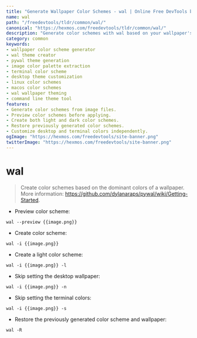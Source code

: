 ```yaml
---
title: "Generate Wallpaper Color Schemes - wal | Online Free DevTools by Hexmos"
name: wal
path: "/freedevtools/tldr/common/wal/"
canonical: "https://hexmos.com/freedevtools/tldr/common/wal/"
description: "Generate color schemes with wal based on your wallpaper's dominant colors. A command-line tool for creating custom themes. Free online tool, no registration required."
category: common
keywords:
- wallpaper color scheme generator
- wal theme creator
- pywal theme generation
- image color palette extraction
- terminal color scheme
- desktop theme customization
- linux color schemes
- macos color schemes
- wal wallpaper theming
- command line theme tool
features:
- Generate color schemes from image files.
- Preview color schemes before applying.
- Create both light and dark color schemes.
- Restore previously generated color schemes.
- Customize desktop and terminal colors independently.
ogImage: "https://hexmos.com/freedevtools/site-banner.png"
twitterImage: "https://hexmos.com/freedevtools/site-banner.png"
---
```


# wal

> Create color schemes based on the dominant colors of a wallpaper.
> More information: <https://github.com/dylanaraps/pywal/wiki/Getting-Started>.

- Preview color scheme:

`wal --preview {{image.png}}`

- Create color scheme:

`wal -i {{image.png}}`

- Create a light color scheme:

`wal -i {{image.png}} -l`

- Skip setting the desktop wallpaper:

`wal -i {{image.png}} -n`

- Skip setting the terminal colors:

`wal -i {{image.png}} -s`

- Restore the previously generated color scheme and wallpaper:

`wal -R`
